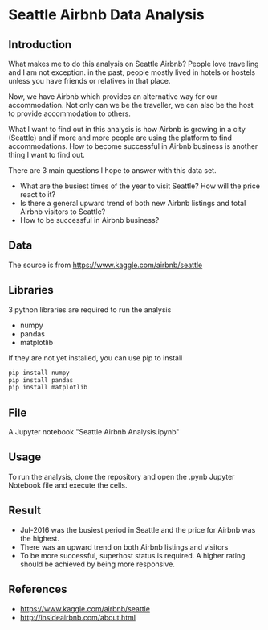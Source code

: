 # Seattle Airbnb Data Analysis

## Introduction

What makes me to do this analysis on Seattle Airbnb? People love travelling and I am not exception. in the past, people mostly lived in hotels or hostels unless you have friends or relatives in that place. 

Now, we have Airbnb which provides an alternative way for our accommodation. Not only can we be the traveller, we can also be the host to provide accommodation to others. 

What I want to find out in this analysis is how Airbnb is growing in a city (Seattle) and if more and more people are using the platform to find accommodations. How to become successful in Airbnb business is another thing I want to find out.

There are 3 main questions I hope to answer with this data set.

- What are the busiest times of the year to visit Seattle? How will the price react to it?
- Is there a general upward trend of both new Airbnb listings and total Airbnb visitors to Seattle?
- How to be successful in Airbnb business?

## Data

The source is from https://www.kaggle.com/airbnb/seattle

## Libraries

3 python libraries are required to run the analysis

- numpy
- pandas
- matplotlib

If they are not yet installed, you can use pip to install

```bash
pip install numpy
pip install pandas
pip install matplotlib
```
## File

A Jupyter notebook "Seattle Airbnb Analysis.ipynb"

## Usage

To run the analysis, clone the repository and open the .pynb Jupyter Notebook file and execute the cells.

## Result

- Jul-2016 was the busiest period in Seattle and the price for Airbnb was the highest.
- There was an upward trend on both Airbnb listings and visitors
- To be more successful, superhost status is required. A higher rating should be achieved by being more responsive.

## References

- https://www.kaggle.com/airbnb/seattle
- http://insideairbnb.com/about.html
